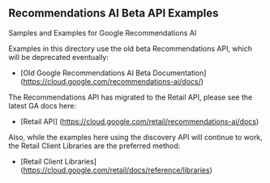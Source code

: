 ## Recommendations AI Beta API Examples

Samples and Examples for Google Recommendations AI

Examples in this directory use the old beta Recommendations API, which will be deprecated eventually:
 * [Old Google Recommendations AI Beta Documentation] (https://cloud.google.com/recommendations-ai/docs/)

The Recommendations API has migrated to the Retail API, please see the latest GA docs here:
 * [Retail API] (https://cloud.google.com/retail/recommendations-ai/docs)

Also, while the examples here using the discovery API will continue to work, the Retail Client Libraries are the preferred method:
 * [Retail Client Libraries] (https://cloud.google.com/retail/docs/reference/libraries)
